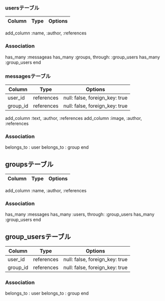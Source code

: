 ### usersテーブル
Column|Type|Options|
|------|----|-------|
add_column :name, :author, :references
### Association
  has_many :messageas
  has_many :groups, through: :group_users
  has_many :group_users
end

### messagesテーブル
|Column|Type|Options|
|------|----|-------|
|user_id|references|null: false, foreign_key: true|
|group_id|references|null: false, foreign_key: true|

add_column :text, :author, :references
add_column :image, :author, :references

### Association
  belongs_to : user
  belongs_to : group
end

## groupsテーブル
|Column|Type|Options|
|------|----|-------|
add_column :name, :author, :references

### Association
  has_many :messages
  has_many :users, through: :group_users
  has_many :group_users
end

## group_usersテーブル
|Column|Type|Options|
|------|----|-------|
|user_id|references|null: false, foreign_key: true|
|group_id|references|null: false, foreign_key: true|

### Association
  belongs_to : user
  belongs_to : group
end
